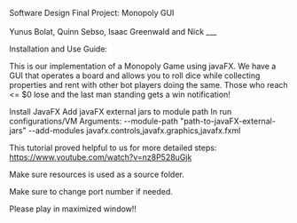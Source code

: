 Software Design Final Project: Monopoly GUI <br>
<br>
Yunus Bolat, Quinn Sebso, Isaac Greenwald and Nick ___ 

Installation and Use Guide:

This is our implementation of a Monopoly Game using javaFX. We have a GUI that operates a board and allows you to roll dice while collecting properties and rent with other bot players doing the same. 
Those who reach <= $0 lose and the last man standing gets a win notification! 

Install JavaFX 
Add javaFX external jars to module path
In run configurations/VM Arguments: --module-path "path-to-javaFX-external-jars" --add-modules javafx.controls,javafx.graphics,javafx.fxml

This tutorial proved helpful to us for more detailed steps: 
https://www.youtube.com/watch?v=nz8P528uGjk

Make sure resources is used as a source folder. 

Make sure to change port number if needed.

Please play in maximized window!!
